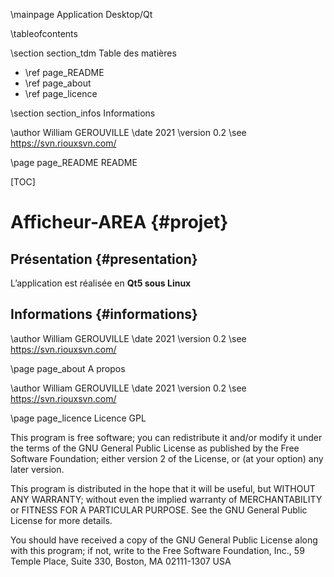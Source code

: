 \mainpage Application Desktop/Qt

\tableofcontents

\section section_tdm Table des matières
- \ref page_README
- \ref page_about
- \ref page_licence

\section section_infos Informations

\author William GEROUVILLE
\date 2021
\version 0.2
\see https://svn.riouxsvn.com/


\page page_README README

[TOC]

# Afficheur-AREA {#projet}

## Présentation {#presentation}

L’application est réalisée en **Qt5 sous Linux**

## Informations {#informations}

\author William GEROUVILLE
\date 2021
\version 0.2
\see https://svn.riouxsvn.com/


\page page_about A propos

\author William GEROUVILLE
\date 2021
\version 0.2
\see https://svn.riouxsvn.com/


\page page_licence Licence GPL

This program is free software; you can redistribute it and/or modify
it under the terms of the GNU General Public License as published by
the Free Software Foundation; either version 2 of the License, or
(at your option) any later version.

This program is distributed in the hope that it will be useful,
but WITHOUT ANY WARRANTY; without even the implied warranty of
MERCHANTABILITY or FITNESS FOR A PARTICULAR PURPOSE. See the
GNU General Public License for more details.

You should have received a copy of the GNU General Public License
along with this program; if not, write to the Free Software
Foundation, Inc., 59 Temple Place, Suite 330, Boston, MA 02111-1307 USA
